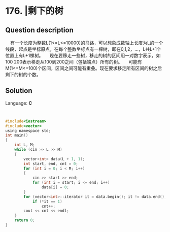 # 176. |剩下的树

## Question description


    有一个长度为整数L(1<=L<=10000)的马路，可以想象成数轴上长度为L的一个线段，起点是坐标原点，在每个整数坐标点有一棵树，即在0,1,2，...，L共L+1个位置上有L+1棵树。
    现在要移走一些树，移走的树的区间用一对数字表示，如 100 200表示移走从100到200之间（包括端点）所有的树。
    可能有M(1<=M<=100)个区间，区间之间可能有重叠。现在要求移走所有区间的树之后剩下的树的个数。


## Solution

Language: **C**

```C


#include<iostream>
#include<vector>
using namespace std;
int main()
{
    int L, M;
    while (cin >> L >> M)
    {
        vector<int> data(L + 1, 1);
        int start, end, cnt = 0;
        for (int i = 0; i < M; i++)
        {
            cin >> start >> end;
            for (int i = start; i <= end; i++)
                data[i] = 0;
        }
        for (vector<int>::iterator it = data.begin(); it != data.end(); it++)
            if (*it == 1)
                cnt++;
        cout << cnt << endl;
    }
    return 0;
}
```


